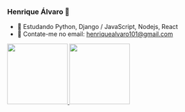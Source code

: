 ### Henrique Álvaro 👋

- 🌱 Estudando Python, Django / JavaScript, Nodejs, React
- 👯 Contate-me no email: henriquealvaro101@gmail.com

<div>
  <a href="https://github.com/henrique-alvaro">
  <img height="140em" src="https://github-readme-stats.vercel.app/api?username=henrique-alvaro&show_icons=true&theme=dracula&include_all_comits=true&count_private=true"/>
  <img height="140em" src="https://github-readme-stats.vercel.app/api/top-langs/?username=henrique-alvaro&layout-compact&langs_count=16&theme=dracula"/>
</div>


